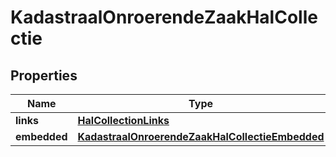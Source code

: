 

# KadastraalOnroerendeZaakHalCollectie

## Properties

Name | Type | Description | Notes
------------ | ------------- | ------------- | -------------
**links** | [**HalCollectionLinks**](HalCollectionLinks.md) |  |  [optional]
**embedded** | [**KadastraalOnroerendeZaakHalCollectieEmbedded**](KadastraalOnroerendeZaakHalCollectieEmbedded.md) |  |  [optional]



